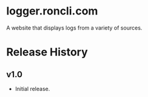 # logger.roncli.com
A website that displays logs from a variety of sources.

# Release History

## v1.0

* Initial release.
